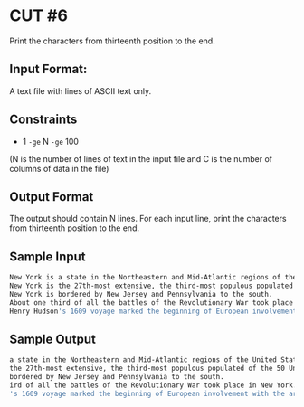 # CUT #6
Print the characters from thirteenth position to the end.

## Input Format:

A text file with  lines of ASCII text only.

## Constraints
- 1 `-ge` N `-ge` 100


(N is the number of lines of text in the input file and C is the number of columns of data in the file)

## Output Format

The output should contain N lines. For each input line, print the characters from thirteenth position to the end.


## Sample Input
```bash
New York is a state in the Northeastern and Mid-Atlantic regions of the United States. 
New York is the 27th-most extensive, the third-most populous populated of the 50 United States. 
New York is bordered by New Jersey and Pennsylvania to the south.
About one third of all the battles of the Revolutionary War took place in New York.
Henry Hudson's 1609 voyage marked the beginning of European involvement with the area

```

## Sample Output
```bash
a state in the Northeastern and Mid-Atlantic regions of the United States. 
the 27th-most extensive, the third-most populous populated of the 50 United States. 
bordered by New Jersey and Pennsylvania to the south.
ird of all the battles of the Revolutionary War took place in New York.
's 1609 voyage marked the beginning of European involvement with the area.
```